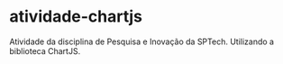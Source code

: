 # atividade-chartjs
Atividade da disciplina de Pesquisa e Inovação da SPTech. Utilizando a biblioteca ChartJS. 
